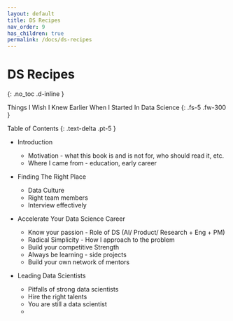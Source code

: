 ```yaml
---
layout: default
title: DS Recipes
nav_order: 9
has_children: true
permalink: /docs/ds-recipes
---
```


# DS Recipes
{: .no_toc .d-inline }

Things I Wish I Knew Earlier When I Started In Data Science
{: .fs-5 .fw-300 }


Table of Contents
{: .text-delta .pt-5 }

- Introduction
    - Motivation - what this book is and is not for, who should read it, etc. 
    - Where I came from - education, early career


- Finding The Right Place
    - Data Culture 
    - Right team members 
    - Interview effectively


- Accelerate Your Data Science Career
    - Know your passion - Role of DS (AI/ Product/ Research + Eng + PM)
    - Radical Simplicity - How I approach to the problem
    - Build your competitive Strength
    - Always be learning - side projects
    - Build your own network of mentors


- Leading Data Scientists
    - Pitfalls of strong data scientists
    - Hire the right talents
    - You are still a data scientist
    - 




